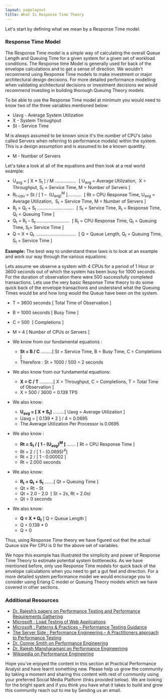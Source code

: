 ```yaml
---
layout: pagelayout
title: What Is Response Time Theory
---
```


Let's start by defining what we mean by a Response Time model.

### Response Time Model

The Response Time model is a simple way of calculating the overall Queue Length and Queuing Time for a given system for a given set of workload conditions. The Response time Model is generally used for back of the envelope calculations and to get a sense of direction. We wouldn't recommend using Response Time models to make investment or major architectural design decisions. For more detailed performance modelling when validating architectural decisions or investment decisions we would recommend investing in building thorough Queuing Theory models.

To be able to use the Response Time model at minimum you would need to know two of the three variables mentioned below:

  * Uavg - Average System Utilization
  * X  - System Throughput
  * St - Service Time

M is always assumed to be known since it's the number of CPU's (also called Servers when referring to performance models) within the system. This is a design assumption and is assumed to be a known quantity.

  * M - Number of Servers

Let's take a look at all of the equations and then look at a real world example:

  * U<sub>avg</sub> = [ X * S<sub>t</sub> ] / M &#8230;&#8230;&#8230;&#8230;&#8230;..  [ U<sub>avg</sub> = Average Utilization,  X = Throughput, S<sub>t</sub> = Service Time, M = Number of Servers ]
  * R<sub>t-cpu</sub> = St / [ 1 &#8211;  (U<sub>avg)</sub><sup>M</sup> ]&#8230;&#8230;&#8230;..  [ Rt = CPU Response Time, U<sub>avg</sub> = Average Utilization,  S<sub>t</sub> = Service Time, M = Number of Servers ]
  * R<sub>t</sub> = Q<sub>t</sub> + S<sub>t</sub> &#8230;&#8230;&#8230;&#8230;&#8230;&#8230;&#8230;&#8230;&#8230;..  [ S<sub>t</sub> = Service Time, R<sub>t</sub> = Response Time, Q<sub>t</sub> = Queuing Time ]
  * Q<sub>t</sub> = R<sub>t</sub> &#8211; S<sub>t</sub>&#8230;&#8230;&#8230;&#8230;&#8230;&#8230;&#8230;&#8230;&#8230;  [ R<sub>t</sub> = CPU Response Time, Q<sub>t</sub> = Queuing Time, S<sub>t</sub>= Service Time ]
  * Q = X * Q<sub>t</sub> &#8230;&#8230;&#8230;&#8230;&#8230;&#8230;&#8230;&#8230;&#8230;&#8230;..  [ Q = Queue Length, Q<sub>t</sub> = Queuing Time, S<sub>t</sub> = Service Time ]

**Example:** The best way to understand these laws is to look at an example and work our way through the various equations:

Lets assume we observe a system with 4 CPUs for a period of 1 Hour or 3600 seconds out of which the system has been busy for 1000 seconds. For the duration of observation there were 500 successfully completed transactions. Lets use the very basic Response Time theory to do some quick back of the envelope transactions and understand what the Queuing Times would be and how long would the Queue have been on the system.

  * T = 3600 seconds [ Total Time of Observation ]
  * B = 1000 seconds [ Busy Time ]
  * C = 500  [ Completions ]
  * M = 4 [ Number of CPUs or Servers ]

  * We know from our fundamental equations : <ul style="list-style-type: circle;">
      <li>
        <strong>St = B / C </strong>.........[ St = Service Time, B = Busy Time, C = Completions ]
      </li>
      <li>
        Therefore : St = 1000 / 500 = 2 seconds
      </li>
    </ul>

  * We also know from our fundamental equations: <ul style="list-style-type: circle;">
      <li>
        <strong>X = C / T </strong>...........[ X = Throughput, C = Completions, T = Total Time of Observation ]
      </li>
      <li>
        X = 500 / 3600 = 0.139 TPS
      </li>
    </ul>

  * We also know:
      * **U<sub>avg</sub> = [ X * S<sub>t</sub>]** .........[ Uavg = Average Utilization ]
      * Uavg = [ 0.139 * 2 ] / 4 = 0.0695
      * The Average Utilization Per Processor is 0.0695

  * We also know :
      * **Rt = S<sub>t</sub> / [ 1 - (U<sub>avg</sub>)<sup>M</sup> ]** ....... [ Rt = CPU Response Time ]
      * Rt = 2 / [ 1 - (0.0695)<sup>4</sup>]
      * Rt = 2 / [ 1 - 0.00002 ]
      * Rt = 2.000 seconds

  * We also know:
      * **R<sub>t</sub> = Q<sub>t</sub> + S<sub>t</sub>** .......[ Qt = Queuing Time ]
      * Qt = Rt - St
      * Qt = 2.0 - 2.0  [ St = 2s, Rt = 2.0s)
      * Qt = 0 seconds

  * We also know: <ul style="list-style-type: circle;">
      <li>
        <strong>Q = X * Q<sub>t</sub></strong> [ Q = Queue Length ]
      </li>
      <li>
        Q = 0.139 * 0
      </li>
      <li>
        Q = 0
      </li>
    </ul>

Thus, using Response Time theory we have figured out that the actual Queue size Per CPU is 0 for the above set of variables.

We hope this example has illustrated the simplicity and power of Response Time Theory to estimate potential system bottlenecks. As we have mentioned before, only use Response Time models for quick back of the envelope calculations when you need to get a gut feel and direction. For a more detailed system performance model we would encourage you to consider using Erlang C model or Queuing Theory models which we have covered in other sections.


### Additional Resources

* [Dr. Rajesh’s papers on Performance Testing and Performance Requirements Gathering](https://sites.google.com/site/swperfengg/)
* [Microsoft : Load Testing of Web Applications](http://msdn.microsoft.com/en-us/library/bb924372.aspx)
* [Microsoft : Patterns & Practices – Performance Testing Guidance](http://perftesting.codeplex.com/wikipage?title=How%20To:%20Model%20the%20Workload%20for%20Web%20Applications)
* [The Server Side : Performance Engineering – A Practitioners approach to Performance Testing](http://www.theserverside.com/news/1363731/Performance-Engineering-a-Practitioners-Approach-to-Performance-Testing)
* [Dr. Connie Smith on Performance Engineering](http://www.perfeng.com)
* [Dr. Rajesh Mansharamani on Performance Engineerirng](https://sites.google.com/site/swperfengg/home)
* [Wikipedia on Performance Engineering](http://en.wikipedia.org/wiki/Performance_engineering)

Hope you’ve enjoyed the content in this section at Practical Performance Analyst and have learnt something new. Please help us grow the community by taking a moment and sharing this content with rest of community using your preferred Social Media Platform (links provided below). We are looking for the bright spark and if you think you have what it takes to build and grow this community reach out to me by Sending us an email. 

